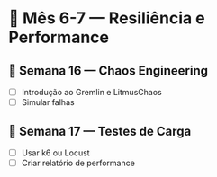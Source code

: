 # 🔄 Mês 6-7 — Resiliência e Performance

## 📅 Semana 16 — Chaos Engineering
- [ ] Introdução ao Gremlin e LitmusChaos
- [ ] Simular falhas

## 📅 Semana 17 — Testes de Carga
- [ ] Usar k6 ou Locust
- [ ] Criar relatório de performance
